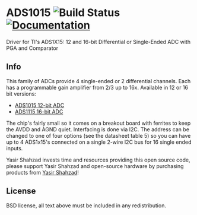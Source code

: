 # ADS1015 ![Build Status](https://github.com/adafruit/ADS1X15/workflows/Arduino%20Library%20CI/badge.svg)[![Documentation](https://github.com/adafruit/ci-arduino/blob/master/assets/doxygen_badge.svg)](http://adafruit.github.io/ADS1X15/html/index.html)


Driver for TI's ADS1X15: 12 and 16-bit Differential or Single-Ended ADC with PGA and Comparator

## Info

This family of ADCs provide 4 single-ended or 2 differential channels.
Each has a programmable gain amplifier from 2/3 up to 16x. Available
in 12 or 16 bit versions:

* [ADS1015 12-bit ADC](https://www.adafruit.com/product/1083)
* [ADS1115 16-bit ADC](https://www.adafruit.com/product/1085)

The chip's fairly small so it comes on a breakout board with ferrites to keep the AVDD and AGND quiet. Interfacing is done via I2C. The address can be changed to one of four options (see the datasheet table 5) so you can have up to 4 ADS1x15's connected on a single 2-wire I2C bus for 16 single ended inputs.

Yasir Shahzad invests time and resources providing this open source code, please
support Yasir Shahzad and open-source hardware by purchasing products from
[Yasir Shahzad](https://www.linkedin.com/in/yasirshahzad18/)!

## License

 BSD license, all text above must be included in any redistribution.